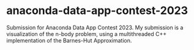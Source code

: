 # anaconda-data-app-contest-2023

Submission for Anaconda Data App Contest 2023. My submission is a visualization of the n-body problem, using a multithreaded C++ implementation of the Barnes-Hut Approximation.
